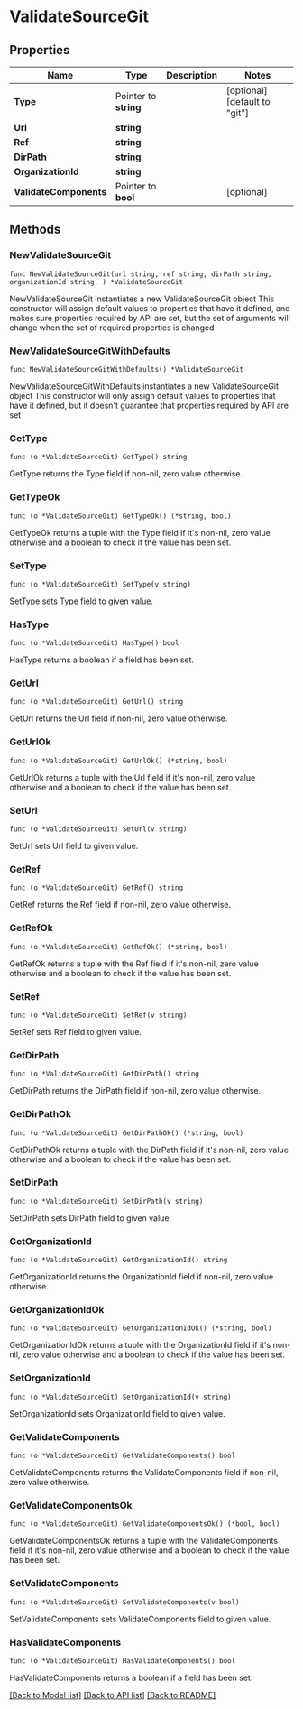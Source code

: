 # ValidateSourceGit

## Properties

Name | Type | Description | Notes
------------ | ------------- | ------------- | -------------
**Type** | Pointer to **string** |  | [optional] [default to "git"]
**Url** | **string** |  | 
**Ref** | **string** |  | 
**DirPath** | **string** |  | 
**OrganizationId** | **string** |  | 
**ValidateComponents** | Pointer to **bool** |  | [optional] 

## Methods

### NewValidateSourceGit

`func NewValidateSourceGit(url string, ref string, dirPath string, organizationId string, ) *ValidateSourceGit`

NewValidateSourceGit instantiates a new ValidateSourceGit object
This constructor will assign default values to properties that have it defined,
and makes sure properties required by API are set, but the set of arguments
will change when the set of required properties is changed

### NewValidateSourceGitWithDefaults

`func NewValidateSourceGitWithDefaults() *ValidateSourceGit`

NewValidateSourceGitWithDefaults instantiates a new ValidateSourceGit object
This constructor will only assign default values to properties that have it defined,
but it doesn't guarantee that properties required by API are set

### GetType

`func (o *ValidateSourceGit) GetType() string`

GetType returns the Type field if non-nil, zero value otherwise.

### GetTypeOk

`func (o *ValidateSourceGit) GetTypeOk() (*string, bool)`

GetTypeOk returns a tuple with the Type field if it's non-nil, zero value otherwise
and a boolean to check if the value has been set.

### SetType

`func (o *ValidateSourceGit) SetType(v string)`

SetType sets Type field to given value.

### HasType

`func (o *ValidateSourceGit) HasType() bool`

HasType returns a boolean if a field has been set.

### GetUrl

`func (o *ValidateSourceGit) GetUrl() string`

GetUrl returns the Url field if non-nil, zero value otherwise.

### GetUrlOk

`func (o *ValidateSourceGit) GetUrlOk() (*string, bool)`

GetUrlOk returns a tuple with the Url field if it's non-nil, zero value otherwise
and a boolean to check if the value has been set.

### SetUrl

`func (o *ValidateSourceGit) SetUrl(v string)`

SetUrl sets Url field to given value.


### GetRef

`func (o *ValidateSourceGit) GetRef() string`

GetRef returns the Ref field if non-nil, zero value otherwise.

### GetRefOk

`func (o *ValidateSourceGit) GetRefOk() (*string, bool)`

GetRefOk returns a tuple with the Ref field if it's non-nil, zero value otherwise
and a boolean to check if the value has been set.

### SetRef

`func (o *ValidateSourceGit) SetRef(v string)`

SetRef sets Ref field to given value.


### GetDirPath

`func (o *ValidateSourceGit) GetDirPath() string`

GetDirPath returns the DirPath field if non-nil, zero value otherwise.

### GetDirPathOk

`func (o *ValidateSourceGit) GetDirPathOk() (*string, bool)`

GetDirPathOk returns a tuple with the DirPath field if it's non-nil, zero value otherwise
and a boolean to check if the value has been set.

### SetDirPath

`func (o *ValidateSourceGit) SetDirPath(v string)`

SetDirPath sets DirPath field to given value.


### GetOrganizationId

`func (o *ValidateSourceGit) GetOrganizationId() string`

GetOrganizationId returns the OrganizationId field if non-nil, zero value otherwise.

### GetOrganizationIdOk

`func (o *ValidateSourceGit) GetOrganizationIdOk() (*string, bool)`

GetOrganizationIdOk returns a tuple with the OrganizationId field if it's non-nil, zero value otherwise
and a boolean to check if the value has been set.

### SetOrganizationId

`func (o *ValidateSourceGit) SetOrganizationId(v string)`

SetOrganizationId sets OrganizationId field to given value.


### GetValidateComponents

`func (o *ValidateSourceGit) GetValidateComponents() bool`

GetValidateComponents returns the ValidateComponents field if non-nil, zero value otherwise.

### GetValidateComponentsOk

`func (o *ValidateSourceGit) GetValidateComponentsOk() (*bool, bool)`

GetValidateComponentsOk returns a tuple with the ValidateComponents field if it's non-nil, zero value otherwise
and a boolean to check if the value has been set.

### SetValidateComponents

`func (o *ValidateSourceGit) SetValidateComponents(v bool)`

SetValidateComponents sets ValidateComponents field to given value.

### HasValidateComponents

`func (o *ValidateSourceGit) HasValidateComponents() bool`

HasValidateComponents returns a boolean if a field has been set.


[[Back to Model list]](../README.md#documentation-for-models) [[Back to API list]](../README.md#documentation-for-api-endpoints) [[Back to README]](../README.md)


